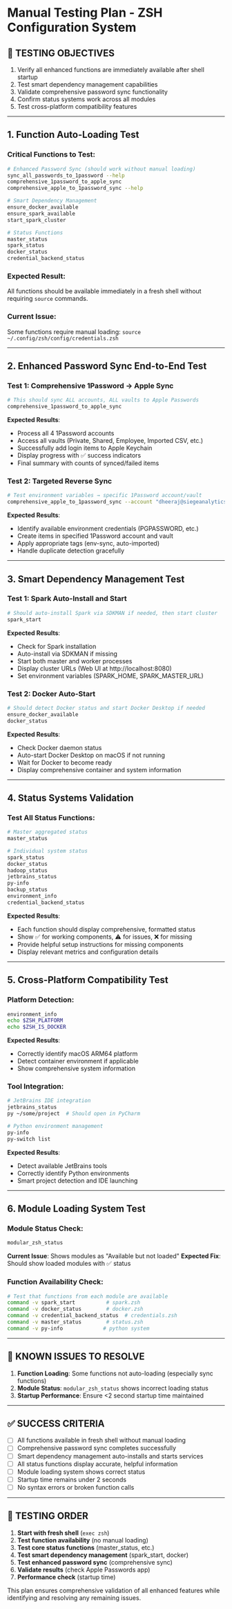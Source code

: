 # Manual Testing Plan - ZSH Configuration System

## 🎯 **TESTING OBJECTIVES**
1. Verify all enhanced functions are immediately available after shell startup
2. Test smart dependency management capabilities 
3. Validate comprehensive password sync functionality
4. Confirm status systems work across all modules
5. Test cross-platform compatibility features

---

## 1. **Function Auto-Loading Test**

### **Critical Functions to Test**:
```bash
# Enhanced Password Sync (should work without manual loading)
sync_all_passwords_to_1password --help
comprehensive_1password_to_apple_sync
comprehensive_apple_to_1password_sync --help

# Smart Dependency Management
ensure_docker_available
ensure_spark_available
start_spark_cluster

# Status Functions
master_status
spark_status
docker_status
credential_backend_status
```

### **Expected Result**: 
All functions should be available immediately in a fresh shell without requiring `source` commands.

### **Current Issue**: 
Some functions require manual loading: `source ~/.config/zsh/config/credentials.zsh`

---

## 2. **Enhanced Password Sync End-to-End Test**

### **Test 1: Comprehensive 1Password → Apple Sync**
```bash
# This should sync ALL accounts, ALL vaults to Apple Passwords
comprehensive_1password_to_apple_sync
```

**Expected Results**:
- Process all 4 1Password accounts
- Access all vaults (Private, Shared, Employee, Imported CSV, etc.)
- Successfully add login items to Apple Keychain
- Display progress with ✅ success indicators
- Final summary with counts of synced/failed items

### **Test 2: Targeted Reverse Sync**
```bash
# Test environment variables → specific 1Password account/vault
comprehensive_apple_to_1password_sync --account "dheeraj@siegeanalytics.com" --vault "Private"
```

**Expected Results**:
- Identify available environment credentials (PGPASSWORD, etc.)
- Create items in specified 1Password account and vault
- Apply appropriate tags (env-sync, auto-imported)
- Handle duplicate detection gracefully

---

## 3. **Smart Dependency Management Test**

### **Test 1: Spark Auto-Install and Start**
```bash
# Should auto-install Spark via SDKMAN if needed, then start cluster
spark_start
```

**Expected Results**:
- Check for Spark installation
- Auto-install via SDKMAN if missing
- Start both master and worker processes
- Display cluster URLs (Web UI at http://localhost:8080)
- Set environment variables (SPARK_HOME, SPARK_MASTER_URL)

### **Test 2: Docker Auto-Start**
```bash
# Should detect Docker status and start Docker Desktop if needed
ensure_docker_available
docker_status
```

**Expected Results**:
- Check Docker daemon status
- Auto-start Docker Desktop on macOS if not running
- Wait for Docker to become ready
- Display comprehensive container and system information

---

## 4. **Status Systems Validation**

### **Test All Status Functions**:
```bash
# Master aggregated status
master_status

# Individual system status
spark_status
docker_status
hadoop_status
jetbrains_status
py-info
backup_status
environment_info
credential_backend_status
```

**Expected Results**:
- Each function should display comprehensive, formatted status
- Show ✅ for working components, ⚠️ for issues, ❌ for missing
- Provide helpful setup instructions for missing components
- Display relevant metrics and configuration details

---

## 5. **Cross-Platform Compatibility Test**

### **Platform Detection**:
```bash
environment_info
echo $ZSH_PLATFORM
echo $ZSH_IS_DOCKER
```

**Expected Results**:
- Correctly identify macOS ARM64 platform
- Detect container environment if applicable
- Show comprehensive system information

### **Tool Integration**:
```bash
# JetBrains IDE integration
jetbrains_status
py ~/some/project  # Should open in PyCharm

# Python environment management  
py-info
py-switch list
```

**Expected Results**:
- Detect available JetBrains tools
- Correctly identify Python environments
- Smart project detection and IDE launching

---

## 6. **Module Loading System Test**

### **Module Status Check**:
```bash
modular_zsh_status
```

**Current Issue**: Shows modules as "Available but not loaded"
**Expected Fix**: Should show loaded modules with ✅ status

### **Function Availability Check**:
```bash
# Test that functions from each module are available
command -v spark_start          # spark.zsh
command -v docker_status        # docker.zsh  
command -v credential_backend_status  # credentials.zsh
command -v master_status        # status.zsh
command -v py-info             # python system
```

---

## 🔧 **KNOWN ISSUES TO RESOLVE**

1. **Function Loading**: Some functions not auto-loading (especially sync functions)
2. **Module Status**: `modular_zsh_status` shows incorrect loading status
3. **Startup Performance**: Ensure <2 second startup time maintained

---

## ✅ **SUCCESS CRITERIA**

- [ ] All functions available in fresh shell without manual loading
- [ ] Comprehensive password sync completes successfully  
- [ ] Smart dependency management auto-installs and starts services
- [ ] All status functions display accurate, helpful information
- [ ] Module loading system shows correct status
- [ ] Startup time remains under 2 seconds
- [ ] No syntax errors or broken function calls

---

## 🎯 **TESTING ORDER**

1. **Start with fresh shell** (`exec zsh`)
2. **Test function availability** (no manual loading)
3. **Test core status functions** (master_status, etc.)
4. **Test smart dependency management** (spark_start, docker)
5. **Test enhanced password sync** (comprehensive sync)
6. **Validate results** (check Apple Passwords app)
7. **Performance check** (startup time)

This plan ensures comprehensive validation of all enhanced features while identifying and resolving any remaining issues.